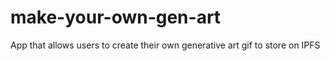 # make-your-own-gen-art
App that allows users to create their own generative art gif to store on IPFS
